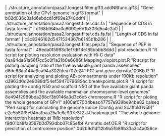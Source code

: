 
| ./structure_annotation/pasa2.longest.filter.gff3.addNRfunc.gff3	| "Gene annotation of the GPv1 genome in gff3 format"	| b02d036c3a1d6ebdcd1df69e2748ddf4 |
| ./structure_annotation/pasa2.longest.filter.cds.fa | "Sequence of CDS in fasta format"	| d168bf64ba0a8090e6d1b306d5a4c2a0 |
| ./structure_annotation/pasa2.longest.filter.cds.fa.fai	| "Length of CDS in fai format"	| c3c8346162d5471534367b6145b1b286 |
| ./structure_annotation/pasa2.longest.filter.pep.fa |	"Sequence of PEP in fasta format"	| 49eda0f5993c1ef7df14e185bbbb8ddd |
plot.resolution.R	"R script for ploting resolution evaluation with Hi-C data"	0aa94da61a56f7cc5c0f1a21b0e6086f
Mapping.vioplot.plot.R	"R script for ploting mapping ratio of the five available giant panda assemblies"	d8dc63aa144a9ca94a302fdea702c241
PC1.and.gene.density.100Kb.R	"R script for analyzing and ploting AB-compartments under 100Kb resolution"	d3963d6d2e9088df54ef5947079689ac
breakkpoints.plot.R	"R script for ploting the contig N50 and scaffold N50 of the five available giant panda assemblies and the available mammalian chromosome-level genomes"	8e494f2989bda288cf3b9146a3d3c6e5
chromosme.R	"R script for ploting the whole genome of GPv1"	a100af07004beac47757e939be94be82
calseq	"Perl script for calculating the genome indice (Contig and Scaffold N50)"	e2c5b50f5e94ba1baa25a1e6e937e312
JJ.heatmap.pdf	"The whole genome interaction heatmap at 1Mb resolution"	f9d01ba8fa3597b0d792dbb07c85efbf
Armratio.def.OE.R	"R script for prediction of centromere position"	042b9d1df12b9a51b89b33a3c4a056ce
